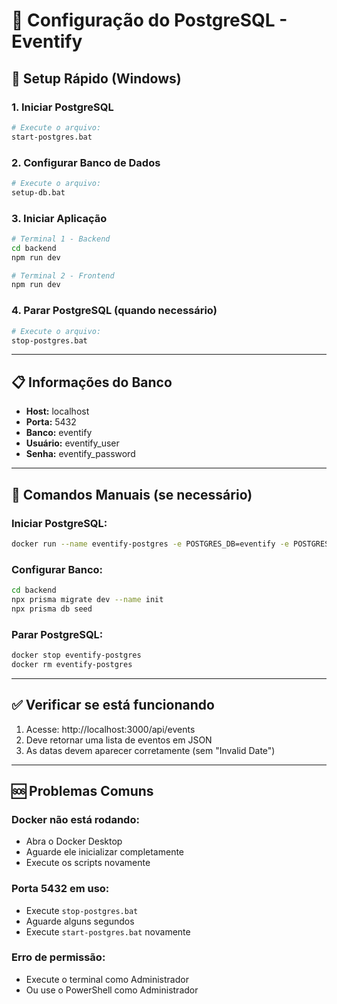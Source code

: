 # 🐘 Configuração do PostgreSQL - Eventify

## 🚀 Setup Rápido (Windows)

### 1. **Iniciar PostgreSQL**
```bash
# Execute o arquivo:
start-postgres.bat
```

### 2. **Configurar Banco de Dados**
```bash
# Execute o arquivo:
setup-db.bat
```

### 3. **Iniciar Aplicação**
```bash
# Terminal 1 - Backend
cd backend
npm run dev

# Terminal 2 - Frontend  
npm run dev
```

### 4. **Parar PostgreSQL (quando necessário)**
```bash
# Execute o arquivo:
stop-postgres.bat
```

---

## 📋 **Informações do Banco**

- **Host:** localhost
- **Porta:** 5432
- **Banco:** eventify
- **Usuário:** eventify_user
- **Senha:** eventify_password

---

## 🔧 **Comandos Manuais (se necessário)**

### Iniciar PostgreSQL:
```bash
docker run --name eventify-postgres -e POSTGRES_DB=eventify -e POSTGRES_USER=eventify_user -e POSTGRES_PASSWORD=eventify_password -p 5432:5432 -d postgres:15
```

### Configurar Banco:
```bash
cd backend
npx prisma migrate dev --name init
npx prisma db seed
```

### Parar PostgreSQL:
```bash
docker stop eventify-postgres
docker rm eventify-postgres
```

---

## ✅ **Verificar se está funcionando**

1. Acesse: http://localhost:3000/api/events
2. Deve retornar uma lista de eventos em JSON
3. As datas devem aparecer corretamente (sem "Invalid Date")

---

## 🆘 **Problemas Comuns**

### Docker não está rodando:
- Abra o Docker Desktop
- Aguarde ele inicializar completamente
- Execute os scripts novamente

### Porta 5432 em uso:
- Execute `stop-postgres.bat`
- Aguarde alguns segundos
- Execute `start-postgres.bat` novamente

### Erro de permissão:
- Execute o terminal como Administrador
- Ou use o PowerShell como Administrador
